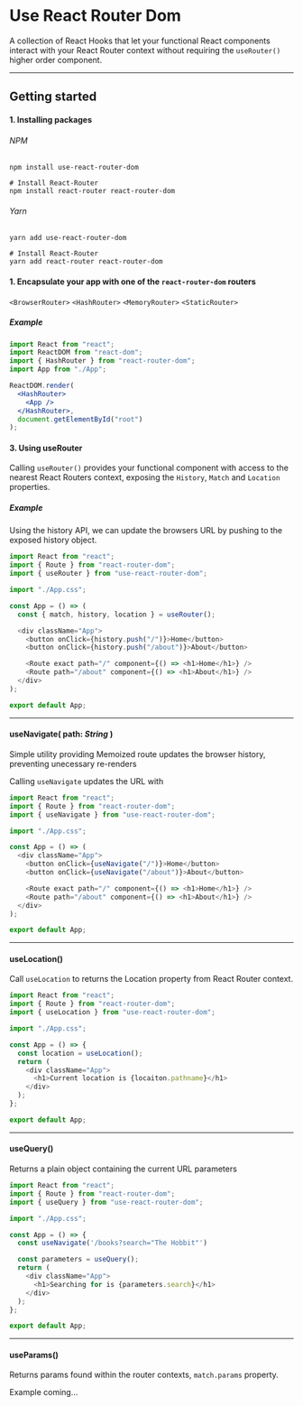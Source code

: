 # Use React Router Dom

A collection of React Hooks that let your functional React components interact with your React Router context without requiring the `useRouter()` higher order component.

---

## Getting started

#### 1. Installing packages

###### NPM

```
npm install use-react-router-dom

# Install React-Router
npm install react-router react-router-dom
```

###### Yarn

```
yarn add use-react-router-dom

# Install React-Router
yarn add react-router react-router-dom
```

#### 1. Encapsulate your app with one of the `react-router-dom` routers

`<BrowserRouter>` `<HashRouter>` `<MemoryRouter>` `<StaticRouter>`

##### Example

```jsx
import React from "react";
import ReactDOM from "react-dom";
import { HashRouter } from "react-router-dom";
import App from "./App";

ReactDOM.render(
  <HashRouter>
    <App />
  </HashRouter>,
  document.getElementById("root")
);
```

#### 3. Using useRouter

Calling `useRouter()` provides your functional component with access to the nearest React Routers context, exposing the `History`, `Match` and `Location` properties.

##### Example

Using the history API, we can update the browsers URL by pushing to the exposed history object.

```javascript
import React from "react";
import { Route } from "react-router-dom";
import { useRouter } from "use-react-router-dom";

import "./App.css";

const App = () => (
  const { match, history, location } = useRouter();

  <div className="App">
    <button onClick={history.push("/")}>Home</button>
    <button onClick={history.push("/about")}>About</button>

    <Route exact path="/" component={() => <h1>Home</h1>} />
    <Route path="/about" component={() => <h1>About</h1>} />
  </div>
);

export default App;
```

---

#### useNavigate( path: _String_ )

Simple utility providing Memoized route updates the browser history, preventing unecessary re-renders

Calling `useNavigate` updates the URL with

```javascript
import React from "react";
import { Route } from "react-router-dom";
import { useNavigate } from "use-react-router-dom";

import "./App.css";

const App = () => (
  <div className="App">
    <button onClick={useNavigate("/")}>Home</button>
    <button onClick={useNavigate("/about")}>About</button>

    <Route exact path="/" component={() => <h1>Home</h1>} />
    <Route path="/about" component={() => <h1>About</h1>} />
  </div>
);

export default App;
```

---

#### useLocation()

Call `useLocation` to returns the Location property from React Router context.

```javascript
import React from "react";
import { Route } from "react-router-dom";
import { useLocation } from "use-react-router-dom";

import "./App.css";

const App = () => {
  const location = useLocation();
  return (
    <div className="App">
      <h1>Current location is {locaiton.pathname}</h1>
    </div>
  );
};

export default App;
```

---

#### useQuery()

Returns a plain object containing the current URL parameters

```javascript
import React from "react";
import { Route } from "react-router-dom";
import { useQuery } from "use-react-router-dom";

import "./App.css";

const App = () => {
  const useNavigate('/books?search="The Hobbit"')

  const parameters = useQuery();
  return (
    <div className="App">
      <h1>Searching for is {parameters.search}</h1>
    </div>
  );
};

export default App;
```

---

#### useParams()

Returns params found within the router contexts, `match.params` property.

Example coming...
